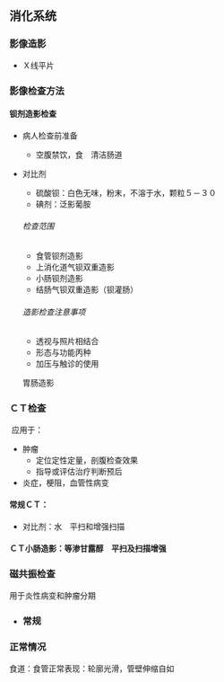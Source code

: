 ## 消化系统

### 影像造影

- Ｘ线平片

### 影像检查方法

#### 钡剂造影检查

- 病人检查前准备

  - 空腹禁饮，食　清洁肠道

- 对比剂

  - 硫酸钡：白色无味，粉末，不溶于水，颗粒５－３０
  - 碘剂：泛影葡胺

  ###### 检查范围

  - 食管钡剂造影
  - 上消化道气钡双重造影
  - 小肠钡剂造影
  - 结肠气钡双重造影（钡灌肠）

  ###### 造影检查注意事项

  - 透视与照片相结合
  - 形态与功能丙种
  - 加压与触诊的使用

  胃肠造影

### ＣＴ检查

​	应用于：

- 肿瘤
  - 定位定性定量，剖腹检查效果
  - 指导或评估治疗判断预后
- 炎症，梗阻，血管性病变

#### 常规ＣＴ：

- 对比剂：水　平扫和增强扫描

#### ＣＴ小肠造影：等渗甘露醇　平扫及扫描增强

### 磁共振检查

用于炎性病变和肿瘤分期

- ### 常规



### 正常情况

食道：食管正常表现：轮廓光滑，管壁伸缩自如













​				


